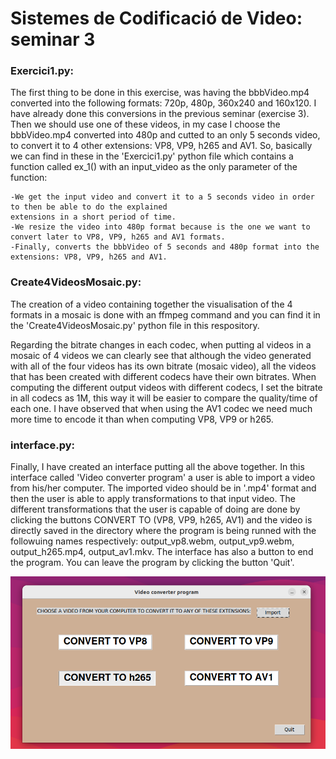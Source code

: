 # Sistemes de Codificació de Video: seminar 3

### Exercici1.py:
The first thing to be done in this exercise, was having the bbbVideo.mp4 converted into the following formats: 720p, 480p, 360x240 and 160x120. 
I have already done this conversions in the previous seminar (exercise 3).
Then we should use one of these videos, in my case I choose the bbbVideo.mp4 converted into 480p and cutted to an only 5 seconds video, to convert it to 4 other extensions: VP8, VP9, h265 and AV1. So, basically we can find in these in the 'Exercici1.py' python file which contains a function called ex_1() with an input_video as the only parameter of the function:

    -We get the input video and convert it to a 5 seconds video in order to then be able to do the explained
    extensions in a short period of time.
    -We resize the video into 480p format because is the one we want to convert later to VP8, VP9, h265 and AV1 formats.
    -Finally, converts the bbbVideo of 5 seconds and 480p format into the extensions: VP8, VP9, h265 and AV1.
    
### Create4VideosMosaic.py:
The creation of a video containing together the visualisation of the 4 formats in a mosaic is done with an ffmpeg command and you can find it in the 'Create4VideosMosaic.py' python file in this respository.

Regarding the bitrate changes in each codec, when putting al videos in a mosaic of 4 videos we can clearly see that although the video generated with all of the four videos has its own bitrate (mosaic video), all the videos that has been created with different codecs have their own bitrates. When computing the different output videos with different codecs, I set the bitrate in all codecs as 1M, this way it will be easier to compare the quality/time of each one. I have observed that when using the AV1 codec we need much more time to encode it than when computing VP8, VP9 or h265.


### interface.py:
Finally, I have created an interface putting all the above together. In this interface called 'Video converter program' a user is able to import a video from his/her computer. The imported video should be in '.mp4' format and then the user is able to apply transformations to that input video. The different transformations that the user is capable of doing are done by clicking the buttons CONVERT TO (VP8, VP9, h265, AV1) and the video is directly saved in the directory where the program is being runned with the followuing names respectively: output_vp8.webm, output_vp9.webm, output_h265.mp4, output_av1.mkv.
The interface has also a button to end the program. You can leave the program by clicking the button 'Quit'.

![Screenshot](interface.png)



